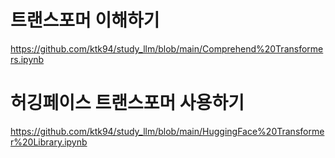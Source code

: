 # 트랜스포머 이해하기
https://github.com/ktk94/study_llm/blob/main/Comprehend%20Transformers.ipynb

# 허깅페이스 트랜스포머 사용하기
https://github.com/ktk94/study_llm/blob/main/HuggingFace%20Transformer%20Library.ipynb
